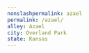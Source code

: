 ```yaml
---
﻿nonslashpermalink: azael
permalink: /azael/
alley: Azael
city: Overland Park
state: Kansas
---
```

